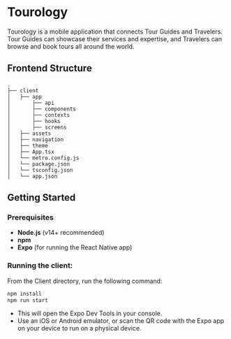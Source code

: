 # Tourology

Tourology is a mobile application that connects Tour Guides and Travelers. Tour Guides can showcase their services and expertise, and Travelers can browse and book tours all around the world.

## Frontend Structure

```
.
├── client
│   ├── app
│       ├── api
│       ├── components
│       ├── contexts
│       ├── hooks
│       ├── screens
│   ├── assets
│   ├── navigation
│   ├── theme
│   ├── App.tsx
│   └── metro.config.js
│   └── package.json
│   └── tsconfig.json
│   └── app.json
```

## Getting Started

### Prerequisites

- **Node.js** (v14+ recommended)
- **npm**
- **Expo** (for running the React Native app)

### Running the client:

From the Client directory, run the following command:

```bash
npm install
npm run start
```

- This will open the Expo Dev Tools in your console.
- Use an iOS or Android emulator, or scan the QR code with the Expo app on your device to run on a physical device.
